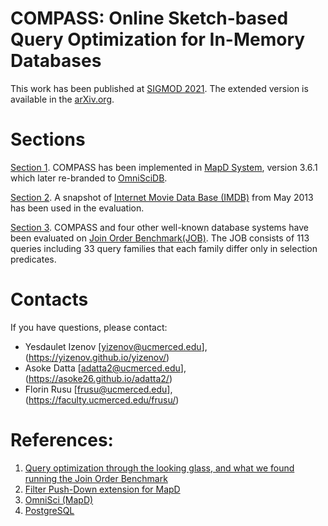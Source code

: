 # COMPASS: Online Sketch-based Query Optimization for In-Memory Databases

This work has been published at [SIGMOD 2021](https://dl.acm.org/doi/abs/10.1145/3448016.3452840).
The extended version is available in the [arXiv.org](https://arxiv.org/abs/2102.02440).

# Sections
[Section 1](https://github.com/yizenov/compass_optimizer/tree/master/compass). COMPASS has been implemented in [MapD System](https://github.com/omnisci/omniscidb), version 3.6.1 which later re-branded to [OmniSciDB](https://www.omnisci.com/). </br>

[Section 2](https://github.com/yizenov/compass_optimizer/tree/master/imdb_data). A snapshot of [Internet Movie Data Base (IMDB)](https://www.imdb.com/) from May 2013 has been used in the evaluation. </br>

[Section 3](https://github.com/yizenov/compass_optimizer/tree/master/job_workload). COMPASS and four other well-known database systems have been evaluated on [Join Order Benchmark(JOB)](http://www-db.in.tum.de/~leis/qo/job.tgz). The JOB consists of 113 queries including 33 query families that each family differ only in selection predicates. </br>

# Contacts
If you have questions, please contact:
- Yesdaulet Izenov [yizenov@ucmerced.edu], (https://yizenov.github.io/yizenov/)
- Asoke Datta [adatta2@ucmerced.edu], (https://asoke26.github.io/adatta2/)
- Florin Rusu [frusu@ucmerced.edu], (https://faculty.ucmerced.edu/frusu/)

# References:
1.  [Query optimization through the looking glass, and what we found running the Join Order Benchmark](https://doi.org/10.1007/s00778-017-0480-7)
2.  [Filter Push-Down extension for MapD](https://github.com/junhyungshin/mapd-core-fpd)
3.  [OmniSci (MapD)](https://www.omnisci.com)
4.  [PostgreSQL](https://www.postgresql.org)

